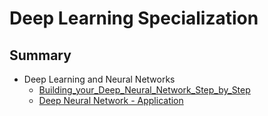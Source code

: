 # Deep Learning Specialization

## Summary
- Deep Learning and Neural Networks
  - [Building_your_Deep_Neural_Network_Step_by_Step](./Building_your_Deep_Neural_Network_Step_by_Step.ipynb)
  - [Deep Neural Network - Application](./deep_neural_network_application.ipynb)

